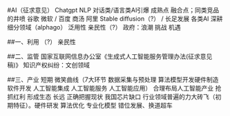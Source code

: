 #AI（征求意见）
Chatgpt NLP 对话类/语言类AI引爆 成熟点 融合点；同类竞品的井喷 谷歌 微软 / 百度 商汤 阿里
Stable diffusion（?） / 长足发展
各类AI 深耕细分领域（alphago） 泛用性 亲民性（?）
政府：浪潮 挑战 机遇

##一、利用
（?） 亲民性

##二、监管
国家互联网信息办公室《生成式人工智能服务管理办法(征求意见稿)》
知识产权纠纷：文创领域

##三、产业
短期 微笑曲线（7大环节 数据采集与预处理 算法模型开发硬件制造 软件开发 人工智能集成 人工智能服务 人工智能应用） 合理布局人工智能产业 抢抓红利 形成生态
长远 正确把握现状 我国芯片缺口 行业领域普遍的力大砖飞（初期特征）。硬件研发 算法优化 专业化模型 错位发展、换道超车
